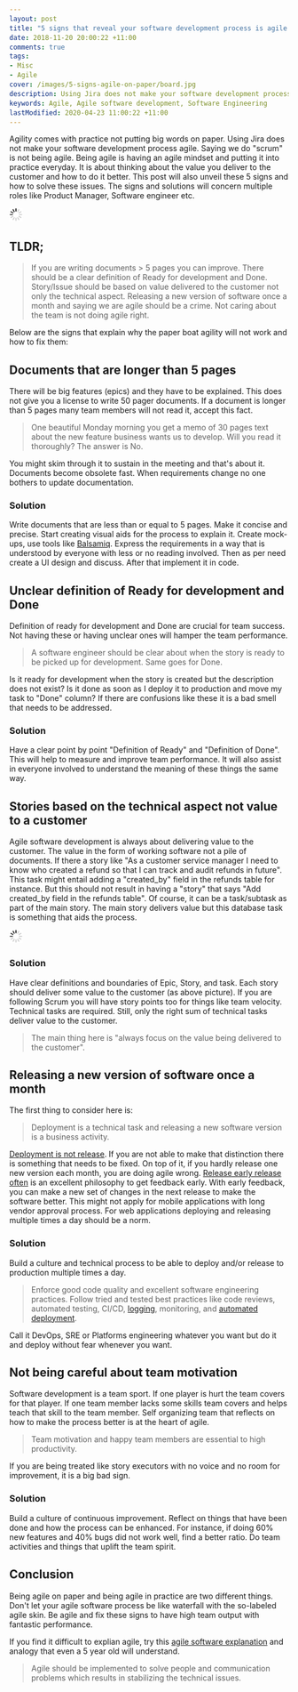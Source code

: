 ```yaml
---
layout: post
title: "5 signs that reveal your software development process is agile only on paper and solutions for them"
date: 2018-11-20 20:00:22 +11:00
comments: true
tags: 
- Misc 
- Agile
cover: /images/5-signs-agile-on-paper/board.jpg
description: Using Jira does not make your software development process agile. Being agile is having an agile mindset and putting it into practice everyday.
keywords: Agile, Agile software development, Software Engineering
lastModified: 2020-04-23 11:00:22 +11:00
---
```


Agility comes with practice not putting big words on paper. Using Jira does not make your software development process agile. Saying we do "scrum" is not being agile. Being agile is having an agile mindset and putting it into practice everyday. It is about thinking about the value you deliver to the customer and how to do it better.  This post will also unveil these 5 signs and how to solve these issues. The signs and solutions will concern multiple roles like Product Manager, Software engineer etc.

<!-- more -->

<img class="center" loading="lazy" src="/images/generic/loading.gif" title="5 signs that reveal your company is agile only on paper and solutions for them" alt="5 signs that reveal your company is agile only on paper and solutions for them" data-echo="/images/5-signs-agile-on-paper/board.jpg">


## TLDR;

> If you are writing documents > 5 pages you can improve. There should be a clear definition of Ready for development and Done. Story/Issue should be based on value delivered to the customer not only the technical aspect. Releasing a new version of software once a month and saying we are agile should be a crime. Not caring about the team is not doing agile right.

Below are the signs that explain why the paper boat agility will not work and how to fix them:

## Documents that are longer than 5 pages

There will be big features (epics) and they have to be explained. This does not give you a license to write 50 pager documents. If a document is longer than 5 pages many team members will not read it, accept this fact. 
> One beautiful Monday morning you get a memo of 30 pages text about the new feature business wants us to develop. Will you read it thoroughly? The answer is No. 

You might skim through it to sustain in the meeting and that's about it. Documents become obsolete fast. When requirements change no one bothers to update documentation. 

### Solution

 Write documents that are less than or equal to 5 pages. Make it concise and precise. Start creating visual aids for the process to explain it. Create mock-ups, use tools like [Balsamiq](https://balsamiq.com/). Express the requirements in a way that is understood by everyone with less or no reading involved. Then as per need create a UI design and discuss. After that implement it in code.

## Unclear definition of Ready for development and Done

Definition of ready for development and Done are crucial for team success. Not having these or having unclear ones will hamper the team performance. 

> A software engineer should be clear about when the story is ready to be picked up for development. Same goes for Done. 

Is it ready for development when the story is created but the description does not exist? Is it done as soon as I deploy it to production and move my task to "Done" column? If there are confusions like these it is a bad smell that needs to be addressed.

### Solution

Have a clear point by point "Definition of Ready" and "Definition of Done". This will help to measure and improve team performance. It will also assist in everyone involved to understand the meaning of these things the same way.

##  Stories based on the technical aspect not value to a customer

Agile software development is always about delivering value to the customer. The value in the form of working software not a pile of documents. If there a story like "As a customer service manager I need to know who created a refund so that I can track and audit refunds in future". This task might entail adding a "created_by" field in the refunds table for instance. But this should not result in having a "story" that says "Add created_by field in the refunds table". Of course, it can be a task/subtask as part of the main story. The main story delivers value but this database task is something that aids the process.

<img class="center" loading="lazy" src="/images/generic/loading.gif" title="5 signs that reveal your company is agile only on paper and solutions for them" alt="5 signs that reveal your company is agile only on paper and solutions for them" data-echo="/images/5-signs-agile-on-paper/story.jpg">

### Solution

Have clear definitions and boundaries of Epic, Story, and task.  Each story should deliver some value to the customer (as above picture).  If you are following Scrum you will have story points too for things like team velocity. Technical tasks are required. Still, only the right sum of technical tasks deliver value to the customer.

> The main thing here is "always focus on the value being delivered to the customer".

## Releasing a new version of software once a month

The first thing to consider here is:

> Deployment is a technical task and releasing a new software version is a business activity.

[Deployment is not release](https://geshan.com.np/blog/2018/10/deployment-is-not-release/). If you are not able to make that distinction there is something that needs to be fixed. On top of it, if you hardly release one new version each month, you are doing agile wrong.  [Release early release often](https://en.wikipedia.org/wiki/Release_early,_release_often) is an excellent philosophy to get feedback early. With early feedback, you can make a new set of changes in the next release to make the software better. This might not apply for mobile applications with long vendor approval process. For web applications deploying and releasing multiple times a day should be a norm.

### Solution

Build a culture and technical process to be able to deploy and/or release to production multiple times a day. 

> Enforce good code quality and excellent software engineering practices. Follow tried and tested best practices like code reviews, automated testing, CI/CD, [logging](https://geshan.com.np/blog/2015/08/importance-of-logging-in-your-applications/), monitoring, and [automated deployment](https://geshan.com.np/blog/2015/08/the-best-automated-deployment-tool-the-one-that-fits-your-needs/).

Call it DevOps, SRE or Platforms engineering whatever you want but do it and deploy without fear whenever you want.

## Not being careful about team motivation

Software development is a team sport. If one player is hurt the team covers for that player. If one team member lacks some skills team covers and helps teach that skill to the team member. Self organizing team that reflects on how to make the process better is at the heart of agile.

> Team motivation and happy team members are essential to high productivity. 

If you are being treated like story executors with no voice and no room for improvement, it is a big bad sign. 

### Solution

Build a culture of continuous improvement. Reflect on things that have been done and how the process can be enhanced. For instance, if doing 60% new features and 40% bugs did not work well, find a better ratio. Do team activities and things that uplift the team spirit.

## Conclusion

Being agile on paper and being agile in practice are two different things. Don't let your agile software process be like waterfall with the so-labeled agile skin. Be agile and fix these signs to have high team output with fantastic performance. 

If you find it difficult to explian agile, try this [agile software explanation](/blog/2020/09/agile-software-development/) and analogy that even a 5 year old will understand.

> Agile should be implemented to solve people and communication problems which results in stabilizing the technical issues.
